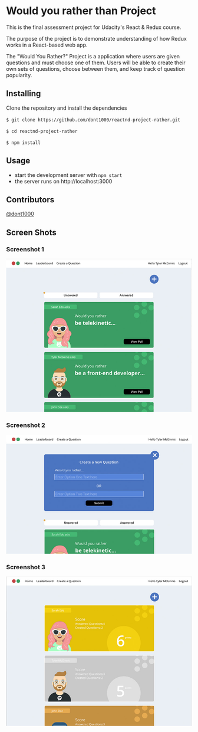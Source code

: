 # Would you rather than Project

This is the final assessment project for Udacity's React & Redux course.

The purpose of the project is to demonstrate understanding of how Redux works in a React-based web app.

The "Would You Rather?" Project is a application where users are given questions and must choose one of them. Users will be able to create their own sets of questions, choose between them, and keep track of question popularity.


## Installing

Clone the repository and install the dependencies 

`$ git clone https://github.com/dont1000/reactnd-project-rather.git`

`$ cd reactnd-project-rather`

`$ npm install`


## Usage

* start the development server with `npm start`
* the server runs on http://localhost:3000

## Contributors

[@dont1000](https://github.com/dont1000)

## Screen Shots

### Screenshot 1

![alt text](https://raw.githubusercontent.com/dont1000/reactnd-project-rather/master/docs/image/screenshot_1.jpg "home")

### Screenshot 2

![alt text](https://raw.githubusercontent.com/dont1000/reactnd-project-rather/master/docs/image/screenshot_2.jpg "create question")

### Screenshot 3

![alt text](https://raw.githubusercontent.com/dont1000/reactnd-project-rather/master/docs/image/screenshot_3.jpg "leaderboard")



